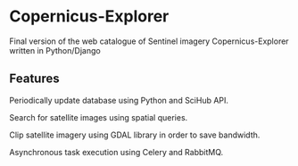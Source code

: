# Copernicus-Explorer
Final version of the web catalogue of Sentinel imagery Copernicus-Explorer written in Python/Django

## Features
Periodically update database using Python and SciHub API.

Search for satellite images using spatial queries.

Clip satellite imagery using GDAL library in order to save bandwidth.

Asynchronous task execution using Celery and RabbitMQ.
